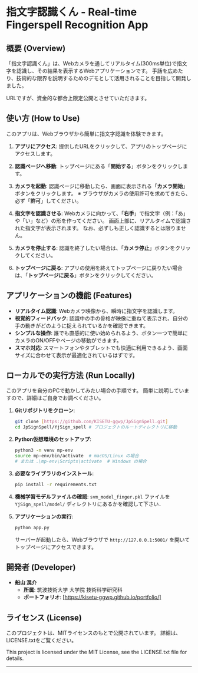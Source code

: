 # 指文字認識くん - Real-time Fingerspell Recognition App

## 概要 (Overview)

「指文字認識くん」は、Webカメラを通してリアルタイム(300ms単位)で指文字を認識し、その結果を表示するWebアプリケーションです。
手話を広めたり、技術的な限界を説明するためのデモとして活用されることを目指して開発しました。

URLですが、資金的な都合上限定公開とさせていただきます。

## 使い方 (How to Use)

このアプリは、Webブラウザから簡単に指文字認識を体験できます。

1.  **アプリにアクセス**:
    提供したURLをクリックして、アプリのトップページにアクセスします。

2.  **認識ページへ移動**:
    トップページにある「**開始する**」ボタンをクリックします。

3.  **カメラを起動**:
    認識ページに移動したら、画面に表示される「**カメラ開始**」ボタンをクリックします。
    ※ ブラウザがカメラの使用許可を求めてきたら、必ず「**許可**」してください。

4.  **指文字を認識させる**:
    Webカメラに向かって、「**右手**」で指文字（例：「あ」や「い」など）の形を作ってください。
    画面上部に、リアルタイムで認識された指文字が表示されます。
    なお、必ずしも正しく認識するとは限りません。

5.  **カメラを停止する**:
    認識を終了したい場合は、「**カメラ停止**」ボタンをクリックしてください。

6.  **トップページに戻る**:
    アプリの使用を終えてトップページに戻りたい場合は、「**トップページに戻る**」ボタンをクリックしてください。

## アプリケーションの機能 (Features)

* **リアルタイム認識**: Webカメラ映像から、瞬時に指文字を認識します。
* **視覚的フィードバック**: 認識中の手の骨格が映像に重ねて表示され、自分の手の動きがどのように捉えられているかを確認できます。
* **シンプルな操作**: 誰でも直感的に使い始められるよう、ボタン一つで簡単にカメラのON/OFFやページの移動ができます。
* **スマホ対応**: スマートフォンやタブレットでも快適に利用できるよう、画面サイズに合わせて表示が最適化されているはずです。

## ローカルでの実行方法 (Run Locally)

このアプリを自分のPCで動かしてみたい場合の手順です。
簡単に説明していますので、詳細はご自身でお調べください。

1.  **Gitリポジトリをクローン**:
    ```bash
    git clone [https://github.com/KISETU-ggwp/JpSignSpell.git]
    cd JpSignSpell/YjSign_spell # プロジェクトのルートディレクトリに移動
    ```

2.  **Python仮想環境のセットアップ**:
    ```bash
    python3 -m venv mp-env
    source mp-env/bin/activate  # macOS/Linux の場合
    # または .\mp-env\Scripts\activate  # Windows の場合
    ```

3.  **必要なライブラリのインストール**:
    ```bash
    pip install -r requirements.txt
    ```

4.  **機械学習モデルファイルの確認**:
    `svm_model_finger.pkl` ファイルを `YjSign_spell/model/` ディレクトリにあるかを確認して下さい．

5.  **アプリケーションの実行**:
    ```bash
    python app.py
    ```
    サーバーが起動したら、Webブラウザで `http://127.0.0.1:5001/` を開いてトップページにアクセスできます。

## 開発者 (Developer)

* **船山 滉介**
    * **所属**: 筑波技術大学 大学院 技術科学研究科
    * **ポートフォリオ**: [https://kisetu-ggwp.github.io/portfolio/]

## ライセンス (License)

このプロジェクトは、MITライセンスのもとで公開されています。
詳細は、LICENSE.txtをご覧ください。

This project is licensed under the MIT License, see the LICENSE.txt file for details.

---
